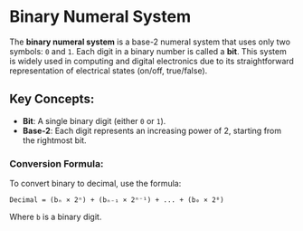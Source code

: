 # Binary Numeral System

The **binary numeral system** is a base-2 numeral system that uses only two symbols: `0` and `1`. Each digit in a binary number is called a **bit**. This system is widely used in computing and digital electronics due to its straightforward representation of electrical states (on/off, true/false).

## Key Concepts:
- **Bit**: A single binary digit (either `0` or `1`).
- **Base-2**: Each digit represents an increasing power of 2, starting from the rightmost bit.
  
### Conversion Formula:
To convert binary to decimal, use the formula:

`Decimal = (bₙ × 2ⁿ) + (bₙ₋₁ × 2ⁿ⁻¹) + ... + (b₀ × 2⁰)`

Where `b` is a binary digit.